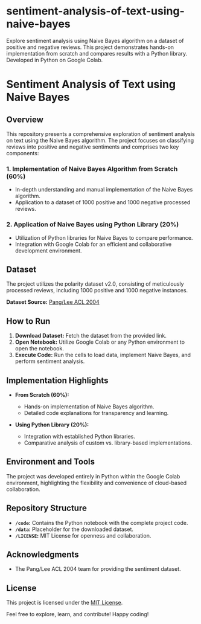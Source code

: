 # sentiment-analysis-of-text-using-naive-bayes
Explore sentiment analysis using Naive Bayes algorithm on a dataset of positive and negative reviews. This project demonstrates hands-on implementation from scratch and compares results with a Python library. Developed in Python on Google Colab.
# Sentiment Analysis of Text using Naive Bayes


## Overview

This repository presents a comprehensive exploration of sentiment analysis on text using the Naive Bayes algorithm. The project focuses on classifying reviews into positive and negative sentiments and comprises two key components:

### 1. Implementation of Naive Bayes Algorithm from Scratch (60%)
   - In-depth understanding and manual implementation of the Naive Bayes algorithm.
   - Application to a dataset of 1000 positive and 1000 negative processed reviews.

### 2. Application of Naive Bayes using Python Library (20%)
   - Utilization of Python libraries for Naive Bayes to compare performance.
   - Integration with Google Colab for an efficient and collaborative development environment.

## Dataset

The project utilizes the polarity dataset v2.0, consisting of meticulously processed reviews, including 1000 positive and 1000 negative instances.

**Dataset Source:** [Pang/Lee ACL 2004](http://www.cs.cornell.edu/people/pabo/movie-review-data/)

## How to Run

1. **Download Dataset:** Fetch the dataset from the provided link.
2. **Open Notebook:** Utilize Google Colab or any Python environment to open the notebook.
3. **Execute Code:** Run the cells to load data, implement Naive Bayes, and perform sentiment analysis.

## Implementation Highlights

- **From Scratch (60%):**
  - Hands-on implementation of Naive Bayes algorithm.
  - Detailed code explanations for transparency and learning.

- **Using Python Library (20%):**
  - Integration with established Python libraries.
  - Comparative analysis of custom vs. library-based implementations.

## Environment and Tools

The project was developed entirely in Python within the Google Colab environment, highlighting the flexibility and convenience of cloud-based collaboration.

## Repository Structure

- **`/code`:** Contains the Python notebook with the complete project code.
- **`/data`:** Placeholder for the downloaded dataset.
- **`/LICENSE`:** MIT License for openness and collaboration.

## Acknowledgments

- The Pang/Lee ACL 2004 team for providing the sentiment dataset.

## License

This project is licensed under the [MIT License](LICENSE).

Feel free to explore, learn, and contribute! Happy coding!
